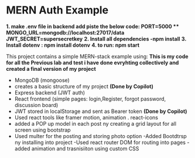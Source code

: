 # MERN Auth Example

**1. make .env file in backend add piste the below code:
    PORT=5000
  **  MONGO_URL=mongodb://localhost:27017/data
    JWT_SECRET=supersecretkey**
**2. Install all dependencies -npm install**
**3. Install dotenv : npm install dotenv**
**4. to run: npm start**

This project contains a simple MERN-stack example using:
**This is my code for all the Previous lab and test i have done evryhting collectively and created  a final version of my project**
- MongoDB (mongoose)
- creates a basic structure of my project **(Done by Copilot)**
- Express backend (JWT auth)
- React frontend (simple pages: login,Register, forgot password, discussion board)
- JWT stored in localStorage and sent as Bearer token **(Done by Copilot)**
- Used react tools like framer motion, animation . react-icons
- added a POP up model in each post ny creating a grid layout for all screen using bootstrap
- Used multer for the posting and storing photo option
-Added Bootdtrsp ny installing into project
-Used react router DOM for routing into pages
-added animation and trasnisiiton using custom CSS
